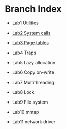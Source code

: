 
# Branch Index

- [Lab1 Utilities](https://github.com/zhayujie/xv6-labs-2020/tree/util)

- [Lab2 System calls](https://github.com/zhayujie/xv6-labs-2020/tree/syscall)

- [Lab3 Page tables](https://github.com/zhayujie/xv6-labs-2020/tree/pgtbl)

- Lab4 Traps

- Lab5 Lazy allocation

- Lab6 Copy on-write

- Lab7 Multithreading

- Lab8 Lock

- Lab9 File system

- Lab10 mmap

- Lab11 network driver